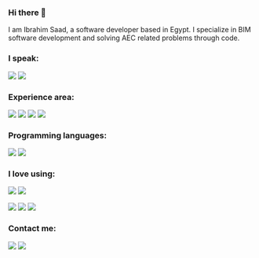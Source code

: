 ### Hi there 👋

I am Ibrahim Saad, a software developer based in Egypt. I specialize in BIM software development and solving AEC related problems through code.  
 

### I speak:

![](https://img.shields.io/static/v1?label&message=English&style=for-the-badge&color=black)
![](https://img.shields.io/static/v1?label&message=Arabic&style=for-the-badge&color=black) 

### Experience area:

![](https://img.shields.io/static/v1?label&message=Revit-API&style=for-the-badge&color=black)
![](https://img.shields.io/static/v1?label&message=Forge-APIs&style=for-the-badge&color=black)
![](https://img.shields.io/static/v1?label&message=.NET&style=for-the-badge&color=black)
![](https://img.shields.io/static/v1?label&message=Restful-APIs&style=for-the-badge&color=black)

### Programming languages:

![](https://img.shields.io/static/v1?label&logo=c-sharp&message=C-Sharp&style=for-the-badge&color=black&logoColor=white) 
![](https://img.shields.io/static/v1?label&logo=javascript&message=JavaScript&style=for-the-badge&color=black&logoColor=yellow)

### I love using:

![](https://img.shields.io/static/v1?label&logo=dotnet&message=WPF&style=for-the-badge&color=black&logoColor=white)
![](https://img.shields.io/static/v1?label&logo=electron&message=Electron.js&style=for-the-badge&color=black&logoColor=white)

![](https://img.shields.io/static/v1?label&logo=dotnet&message=ASP.NET-Core&style=for-the-badge&color=black&logoColor=white)
![](https://img.shields.io/static/v1?label&logo=ef&message=EF&style=for-the-badge&color=black&logoColor=lightblue)
![](https://img.shields.io/static/v1?label&logo=mssql&message=MS-SQL&style=for-the-badge&color=black&logoColor=lightblue)

### Contact me:

[![](https://img.shields.io/static/v1?label&logo=linkedin&message=linkedin&style=for-the-badge&color=black)](https://www.linkedin.com/in/ibrahim5aad/)
[![](https://img.shields.io/static/v1?label&logo=instagram&message=Instagram&style=for-the-badge&color=black)](https://www.instagram.com/theibrahimsaad/)


 
